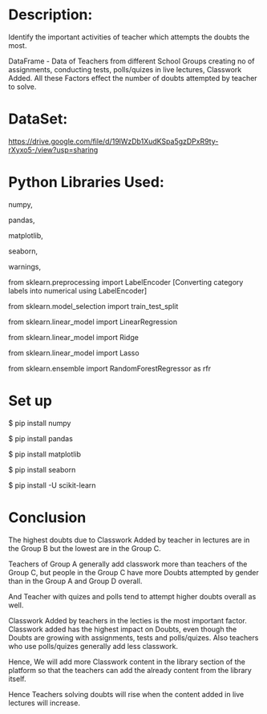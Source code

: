 # Description: 
Identify the important activities of teacher which attempts the doubts the most.

DataFrame - Data of Teachers from different School Groups creating no of assignments, conducting tests, polls/quizes in live lectures, Classwork Added. All these Factors effect the number of doubts attempted by teacher to solve.

# DataSet: 
https://drive.google.com/file/d/19lWzDb1XudKSpa5gzDPxR9ty-rXyxo5-/view?usp=sharing

# Python Libraries Used: 
numpy,

pandas,

matplotlib,

seaborn,

warnings,

from sklearn.preprocessing import LabelEncoder  [Converting category labels into numerical using LabelEncoder]

from sklearn.model_selection import train_test_split 

from sklearn.linear_model import LinearRegression

from sklearn.linear_model import Ridge

from sklearn.linear_model import Lasso

from sklearn.ensemble import RandomForestRegressor as rfr


# Set up 
$ pip install numpy

$ pip install pandas

$ pip install matplotlib

$ pip install seaborn

$ pip install -U scikit-learn

# Conclusion

The highest doubts due to Classwork Added by teacher in lectures are in the Group B but the lowest are in the Group C.

Teachers of Group A generally add classwork more than teachers of the Group C, but people in the Group C have more Doubts attempted by gender than in the Group A and Group D overall.

And Teacher with quizes and polls tend to attempt higher doubts overall as well.

Classwork Added by teachers in the lecties is the most important factor. Classwork added has the highest impact on Doubts, even though the Doubts are growing with assignments, tests and polls/quizes. Also teachers who use polls/quizes generally add less classwork. 

Hence,
We will add more Classwork content in the library section of the platform so that the teachers can add the already content from the library itself.

Hence Teachers solving doubts will rise when the content added in live lectures will increase.
